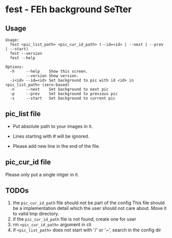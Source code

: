 # fest - FEh background SeTter

## Usage
```shell
Usage:
  fest <pic_list_path> <pic_cur_id_path> (--id=<id> | --next | --prev | --start)
  fest --version
  fest --help

Options:
  -h     --help    Show this screen.
         --version Show version.
  -i<id> --id=<id> Set background to pic with id <id> in <pic_list_path> (zero-based)
  -n     --next    Set background to next pic
  -p     --prev    Set background to previous pic
  -s     --start   Set background to current pic
```

## pic_list file
- Put absolute path to your images in it.

- Lines starting with # will be ignored.

- Please add new line in the end of the file.

## pic_cur_id file
Please only put a single intger in it.

## TODOs
1. the `pic_cur_id_path` file should not be part of the config
  This file should be a implementation detail which the user should not care about.
  Move it to valid tmp directory.
2. if the `pic_cur_id_path` file is not found, create one for user
3. rm `<pic_cur_id_path>` argument in cli
4. if `<pic_list_path>` does not start with '/' or '~', search in the config dir

